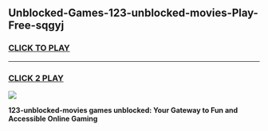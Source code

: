 
## Unblocked-Games-123-unblocked-movies-Play-Free-sqgyj
<h3>
<a href="https://premium76.site?title=123-unblocked-movies&ref=10A">CLICK TO PLAY</a></h3>
<hr>

<h3>
<a href="https://premium76.site?title=123-unblocked-movies&ref=10A">CLICK 2 PLAY</a>
  
</h3>

<a href="https://premium76.site?title=123-unblocked-movies&ref=10A"><img src="https://clearcache.store/games.png"></a>


**123-unblocked-movies games unblocked: Your Gateway to Fun and Accessible Online Gaming**
